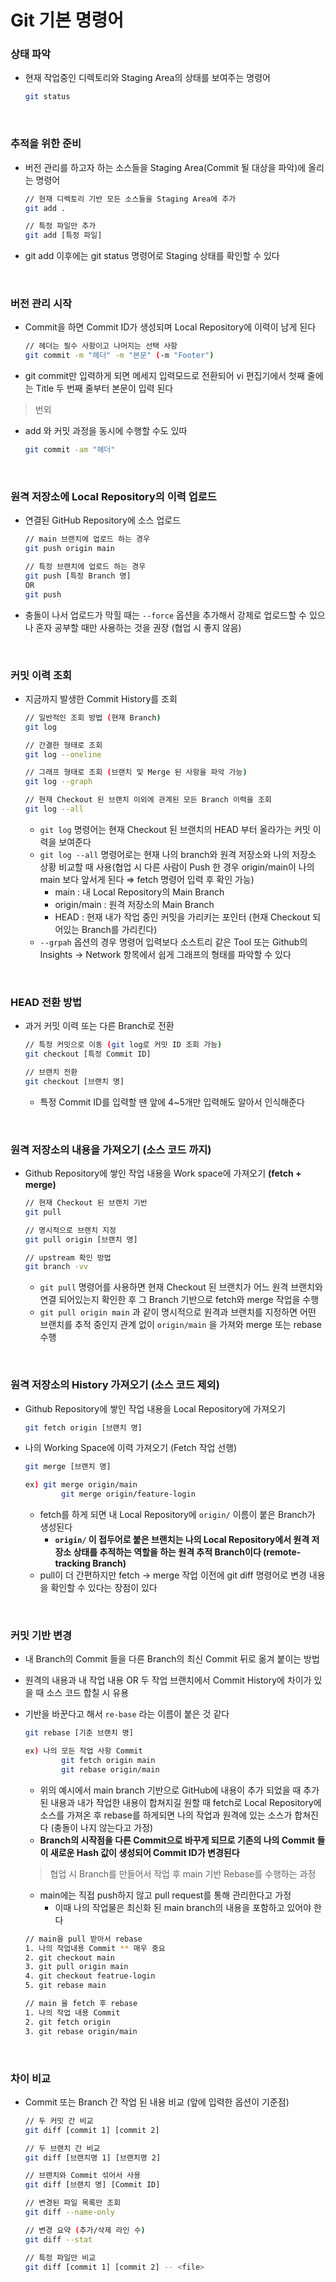 # Git 기본 명령어

### 상태 파악

- 현재 작업중인 디렉토리와 Staging Area의 상태를 보여주는 명령어
    
    ```bash
    git status
    ```
</br>    

### 추적을 위한 준비

- 버전 관리를 하고자 하는 소스들을 Staging Area(Commit 될 대상을 파악)에 올리는 명령어
    
    ```bash
    // 현재 디렉토리 기반 모든 소스들을 Staging Area에 추가
    git add .
    
    // 특정 파일만 추가
    git add [특정 파일]
    ```
    
- git add 이후에는 git status 명령어로 Staging 상태를 확인할 수 있다

</br>

### 버전 관리 시작

- Commit을 하면 Commit ID가 생성되며 Local Repository에 이력이 남게 된다
    
    ```bash
    // 헤더는 필수 사항이고 나머지는 선택 사항
    git commit -m "헤더" -m "본문" (-m "Footer")
    ```
    
- git commit만 입력하게 되면 메세지 입력모드로 전환되어 vi 편집기에서 첫째 줄에는 Title 두 번째 줄부터 본문이 입력 된다

> 번외
> 
- add 와 커밋 과정을 동시에 수행할 수도 있따
    
    ```bash
    git commit -am "헤더"
    ```
</br>

### 원격 저장소에 Local Repository의 이력 업로드

- 연결된 GitHub Repository에 소스 업로드
    
    ```bash
    // main 브랜치에 업로드 하는 경우
    git push origin main
    
    // 특정 브랜치에 업로드 하는 경우
    git push [특정 Branch 명]
    OR
    git push
    ```
    
- 충돌이 나서 업로드가 막힐 때는 `--force` 옵션을 추가해서 강제로 업로드할 수 있으나 혼자 공부할 때만 사용하는 것을 권장 (협업 시 좋지 않음)

</br>

### 커밋 이력 조회

- 지금까지 발생한 Commit History를 조회
    
    ```bash
    // 일반적인 조회 방법 (현재 Branch)
    git log
    
    // 간결한 형태로 조회
    git log --oneline
    
    // 그래프 형태로 조회 (브랜치 및 Merge 된 사항을 파악 가능)
    git log --graph
    
    // 현재 Checkout 된 브랜치 이외에 관계된 모든 Branch 이력을 조회
    git log --all
    ```
    
    - `git log` 명령어는 현재 Checkout 된 브랜치의 HEAD 부터 올라가는 커밋 이력을 보여준다
    - `git log --all` 명령어로는 현재 나의 branch와 원격 저장소와 나의 저장소 상황 비교할 때 사용(협업 시 다른 사람이 Push 한 경우 origin/main이 나의 main 보다 앞서게 된다 ⇒ fetch 명령어 입력 후 확인 가능)
        - main : 내 Local Repository의 Main Branch
        - origin/main : 원격 저장소의 Main Branch
        - HEAD : 현재 내가 작업 중인 커밋을 가리키는 포인터  (현재 Checkout 되어있는 Branch를 가리킨다)
    - `--grpah` 옵션의 경우 명령어 입력보다 소스트리 같은 Tool 또는 Github의 Insights → Network 항목에서 쉽게 그래프의 형태를 파악할 수 있다

</br>

### HEAD 전환 방법

- 과거 커밋 이력 또는 다른 Branch로 전환
    
    ```bash
    // 특정 커밋으로 이동 (git log로 커밋 ID 조회 가능)
    git checkout [특정 Commit ID]
    
    // 브랜치 전환
    git checkout [브랜치 명]
    ```
    
    - 특정 Commit ID를 입력할 땐 앞에 4~5개만 입력해도 알아서 인식해준다

</br>

### 원격 저장소의 내용을 가져오기 (소스 코드 까지)

- Github Repository에 쌓인 작업 내용을 Work space에 가져오기 **(fetch + merge)**
    
    ```bash
    // 현재 Checkout 된 브랜치 기반 
    git pull 
    
    // 명시적으로 브랜치 지정
    git pull origin [브랜치 명]
    
    // upstream 확인 방법
    git branch -vv
    ```
    
    - `git pull` 명령어를 사용하면 현재 Checkout 된 브랜치가 어느 원격 브랜치와 연결 되어있는지 확인한 후 그 Branch 기반으로 fetch와 merge 작업을 수행
    - `git pull origin main` 과 같이 명시적으로 원격과 브랜치를 지정하면 어떤 브랜치를 추적 중인지 관계 없이 `origin/main` 을 가져와 merge 또는 rebase 수행

</br>

### 원격 저장소의 History 가져오기 (소스 코드 제외)

- Github Repository에 쌓인 작업 내용을 Local Repository에 가져오기
    
    ```bash
    git fetch origin [브랜치 명]
    ```
    

- 나의 Working Space에 이력 가져오기 (Fetch 작업 선행)
    
    ```bash
    git merge [브랜치 명]
    
    ex) git merge origin/main
    		git merge origin/feature-login
    ```
    
    - fetch를 하게 되면 내 Local Repository에 `origin/` 이름이 붙은 Branch가 생성된다
        - **`origin/` 이 접두어로 붙은 브랜치는 나의 Local Repository에서 원격 저장소 상태를 추적하는 역할을 하는 원격 추적 Branch이다 (remote-tracking Branch)**
    - pull이 더 간편하지만 fetch → merge 작업 이전에 git diff 명령어로 변경 내용을 확인할 수 있다는 장점이 있다

</br>

### 커밋 기반 변경

- 내 Branch의 Commit 들을 다른 Branch의 최신 Commit 뒤로 옮겨 붙이는 방법
- 원격의 내용과 내 작업 내용 OR 두 작업 브랜치에서 Commit History에 차이가 있을 때 소스 코드 합칠 시  유용
- 기반을 바꾼다고 해서 `re-base` 라는 이름이 붙은 것 같다
    
    ```bash
    git rebase [기준 브랜치 명]
    
    ex) 나의 모든 작업 사항 Commit 
    		git fetch origin main
    		git rebase origin/main
    ```
    
    - 위의 예시에서 main branch 기반으로 GitHub에 내용이 추가 되었을 때 추가된 내용과 내가 작업한 내용이 합쳐지길 원할 때 fetch로 Local Repository에 소스를 가져온 후 rebase를 하게되면 나의 작업과 원격에 있는 소스가 합쳐진다 (충돌이 나지 않는다고 가정)
    - **Branch의 시작점을 다른 Commit으로 바꾸게 되므로 기존의 나의 Commit 들이 새로운 Hash 값이 생성되어 Commit ID가 변경된다**
    
    > 협업 시 Branch를 만들어서 작업 후 main 기반 Rebase를 수행하는 과정
    > 
    - main에는 직접 push하지 않고 pull request를 통해 관리한다고 가정
        - 이때 나의 작업물은 최신화 된 main branch의 내용을 포함하고 있어야 한다
    
    ```bash
    // main을 pull 받아서 rebase
    1. 나의 작업내용 Commit ** 매우 중요
    2. git checkout main
    3. git pull origin main
    4. git checkout featrue-login
    5. git rebase main
    
    // main 을 fetch 후 rebase
    1. 나의 작업 내용 Commit
    2. git fetch origin
    3. git rebase origin/main
    ```
    
</br>    

### 차이 비교

- Commit  또는 Branch 간 작업 된 내용 비교 (앞에 입력한 옵션이 기준점)
    
    ```bash
    // 두 커밋 간 비교
    git diff [commit 1] [commit 2]
    
    // 두 브랜치 간 비교
    git diff [브랜치명 1] [브랜치명 2]
    
    // 브랜치와 Commit 섞어서 사용
    git diff [브랜치 명] [Commit ID]
    
    // 변경된 파일 목록만 조회
    git diff --name-only
    
    // 변경 요약 (추가/삭제 라인 수)
    git diff --stat
    
    // 특정 파일만 비교
    git diff [commit 1] [commit 2] -- <file>
    ```
